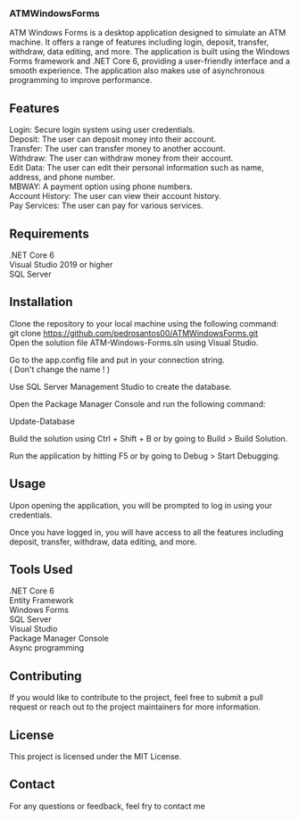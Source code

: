 ### ATMWindowsForms

ATM Windows Forms is a desktop application designed to simulate an ATM machine. It offers a range of features including login, deposit, transfer, withdraw, data editing, and more. The application is built using the Windows Forms framework and .NET Core 6, providing a user-friendly interface and a smooth experience. The application also makes use of asynchronous programming to improve performance.

## **Features**

Login: Secure login system using user credentials. <br>
Deposit: The user can deposit money into their account. <br>
Transfer: The user can transfer money to another account. <br>
Withdraw: The user can withdraw money from their account. <br>
Edit Data: The user can edit their personal information such as name, address, and phone number. <br>
MBWAY: A payment option using phone numbers. <br>
Account History: The user can view their account history. <br>
Pay Services: The user can pay for various services. <br>

## **Requirements**

.NET Core 6 <br>
Visual Studio 2019 or higher <br>
SQL Server

## **Installation**

Clone the repository to your local machine using the following command:<br>
git clone https://github.com/pedrosantos00/ATMWindowsForms.git<br>
Open the solution file ATM-Windows-Forms.sln using Visual Studio.<br>

Go to the app.config file and put in your connection string.<br>
( Don't change the name ! ) <br>

Use SQL Server Management Studio to create the database.<br>

Open the Package Manager Console and run the following command:<br>

Update-Database<br>

Build the solution using Ctrl + Shift + B or by going to Build > Build Solution.<br>

Run the application by hitting F5 or by going to Debug > Start Debugging.<br>

## **Usage**

Upon opening the application, you will be prompted to log in using your credentials.<br>

Once you have logged in, you will have access to all the features including deposit, transfer, withdraw, data editing, and more.<br>

## **Tools Used**

.NET Core 6<br>
Entity Framework<br>
Windows Forms<br>
SQL Server<br>
Visual Studio<br>
Package Manager Console<br>
Async programming

## **Contributing** 

If you would like to contribute to the project, feel free to submit a pull request or reach out to the project maintainers for more information.<br>

## **License**

This project is licensed under the MIT License.

## **Contact**

For any questions or feedback, feel fry to contact me 
